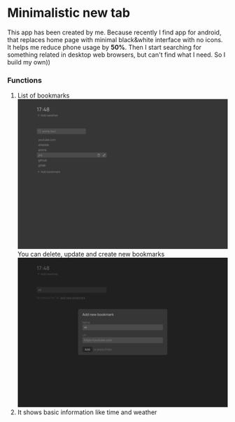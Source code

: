 # Minimalistic new tab
This app has been created by me.
Because recently I find app for android, that replaces home page with minimal black&white interface with no icons.
It helps me reduce phone usage by **50%**.
Then I start searching for something related in desktop web browsers, but can't find what I need.
So I build my own))

### Functions
1. List of bookmarks
  ![screen](https://github.com/gregor-tokarev/minimalistic-new-tab/blob/media/main_screen.png?raw=true)
  You can delete, update and create new bookmarks
  ![screen](https://github.com/gregor-tokarev/minimalistic-new-tab/blob/media/bookmark_modal.png?raw=true)
2. It shows basic information like time and weather
